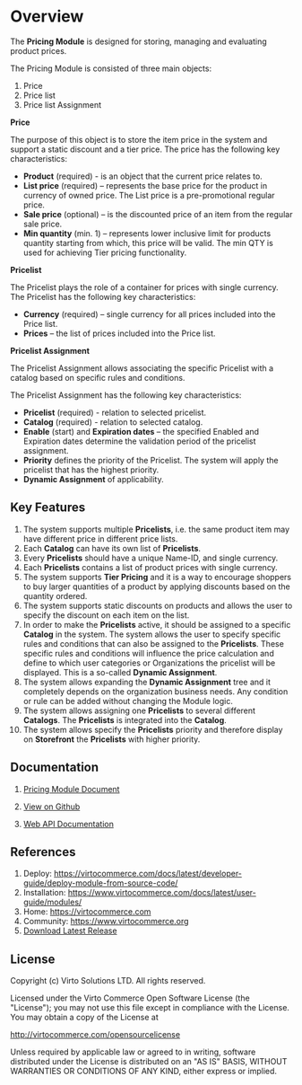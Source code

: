 
# Overview

The **Pricing Module** is designed for storing, managing and evaluating product prices.

The Pricing Module is consisted of three main objects:

1. Price
1. Price list
1. Price list Assignment

**Price**

The purpose of this object is to store the item price in the system and support a static discount and a tier price. The price has the following key characteristics:

- **Product** (required) - is an object that the current price relates to.
- **List price** (required) – represents the base price for the product in currency of owned price. The List price is a pre-promotional regular price.  
- **Sale price** (optional) – is the discounted price of an item from the regular sale price.
- **Min quantity** (min. 1) – represents lower inclusive limit for products quantity starting from which, this price will be valid. The min QTY is used for achieving Tier pricing functionality.

**Pricelist**

The Pricelist plays the role of a container for prices with single currency. The Pricelist has the following key characteristics:

- **Currency** (required) – single currency for all prices included into the Price list.  
- **Prices** – the list of prices included into the Price list.  

**Pricelist Assignment**

The Pricelist Assignment allows associating the specific Pricelist with a catalog based on specific rules and conditions.  

The Pricelist Assignment has the following key characteristics:

- **Pricelist** (required) - relation to selected pricelist.  
- **Catalog** (required) - relation to selected catalog.
- **Enable** (start) and **Expiration dates** – the specified Enabled and Expiration dates determine the validation period of the pricelist assignment.  
- **Priority**  defines the priority of the Pricelist. The system will apply the pricelist that has the highest priority.  
- **Dynamic Assignment** of applicability.

## Key Features

1. The system supports multiple **Pricelists**, i.e. the same product item may have different price in different price lists.
1. Each **Catalog** can have its own list of **Pricelists**.
1. Every **Pricelists** should have a unique Name-ID, and single currency.
1. Each **Pricelists** contains a list of product prices with single currency.
1. The system supports **Tier Pricing** and it is a way to encourage shoppers to buy larger quantities of a product by applying discounts based on the quantity ordered.
1. The system supports static discounts on products and allows the user to specify the discount on each item on the list.
1. In order to make the **Pricelists** active, it should be assigned to a specific **Catalog** in the system. The system allows the user to specify specific rules and conditions that can also be assigned to the **Pricelists**. These specific rules and conditions will influence the price calculation and define to which user categories or Organizations the pricelist will be displayed. This is a so-called **Dynamic Assignment**.
1. The system allows expanding the **Dynamic Assignment** tree and it completely depends on the organization business needs. Any condition or rule can be added without changing the Module logic.
1. The system allows assigning one **Pricelists** to several different **Catalogs**. The **Pricelists** is integrated into the **Catalog**.
1. The system allows specify the **Pricelists** priority and therefore display on **Storefront** the **Pricelists** with higher priority.

## Documentation

1. [Pricing Module Document](/docs/index.md)

1. [View on Github](https://github.com/VirtoCommerce/vc-module-pricing)

1. [Web API Documentation](<https://admin-demo.virtocommerce.com/docs/ui/index#/Pricing%2520module>)

## References

1. Deploy: https://virtocommerce.com/docs/latest/developer-guide/deploy-module-from-source-code/
1. Installation: https://www.virtocommerce.com/docs/latest/user-guide/modules/
1. Home: https://virtocommerce.com
1. Community: https://www.virtocommerce.org
1. [Download Latest Release](https://github.com/mayaalsamarrai/vc-module-pricing/releases)

## License

Copyright (c) Virto Solutions LTD.  All rights reserved.

Licensed under the Virto Commerce Open Software License (the "License"); you
may not use this file except in compliance with the License. You may
obtain a copy of the License at

<http://virtocommerce.com/opensourcelicense>

Unless required by applicable law or agreed to in writing, software
distributed under the License is distributed on an "AS IS" BASIS,
WITHOUT WARRANTIES OR CONDITIONS OF ANY KIND, either express or
implied.
